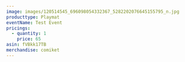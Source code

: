 ```yaml
---
image: images/120514545_696098054332367_5282202076645155795_n.jpg
producttype: Playmat
eventName: Test Event
pricings:
  - quantity: 1
    price: 65
asin: fVBkk17TB
merchandise: comiket
---
```

